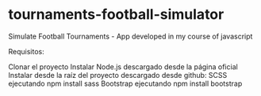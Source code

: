 # tournaments-football-simulator
Simulate Football Tournaments - App developed in my course of javascript 

Requisitos:

Clonar el proyecto
Instalar Node.js descargado desde la página oficial
Instalar desde la raíz del proyecto descargado desde github:
    SCSS ejecutando npm install sass
    Bootstrap ejecutando npm install bootstrap